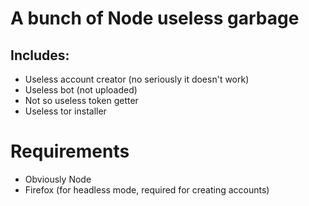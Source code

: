 # A bunch of Node useless garbage
## Includes:
- Useless account creator (no seriously it doesn't work)
- Useless bot (not uploaded)
- Not so useless token getter
- Useless tor installer

# Requirements
- Obviously Node
- Firefox (for headless mode, required for creating accounts)

